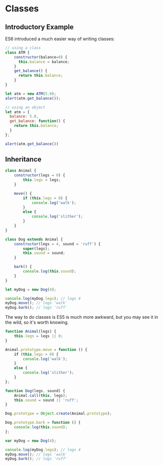 
# Classes

## Introductory Example

ES6 introduced a much easier way of writing classes:

```javascript
// using a class
class ATM {
    constructor(balance=0) {
      this.balance = balance;
    }
    get_balance() {
      return this.balance;
    }
}

let atm = new ATM(5.0);
alert(atm.get_balance());

// using an object
let atm = {
  balance: 5.0,
  get_balance: function() {
    return this.balance;
  }
};

alert(atm.get_balance())
```

## Inheritance

```javascript
class Animal {
    constructor(legs = 0) {
        this.legs = legs;
    }

    move() {
        if (this.legs > 0) {
            console.log('walk');
        }
        else {
            console.log('slither');
        }
    }
}

class Dog extends Animal {
    constructor(legs = 4, sound = 'ruff') {
        super(legs);
        this.sound = sound;
    }

    bark() {
        console.log(this.sound);
    }
}

let myDog = new Dog(4);

console.log(myDog.legs); // logs 4
myDog.move(); // logs 'walk'
myDog.bark(); // logs 'ruff'
```



The way to do classes is ES5 is much more awkward, but you may see it in the wild, so it's worth knowing.

```javascript
function Animal(legs) {
    this.legs = legs || 0;
}

Animal.prototype.move = function () {
    if (this.legs > 0) {
        console.log('walk');
    }
    else {
        console.log('slither');
    }
};

function Dog(legs, sound) {
    Animal.call(this, legs);
    this.sound = sound || 'ruff';
}

Dog.prototype = Object.create(Animal.prototype);

Dog.prototype.bark = function () {
    console.log(this.sound);
};

var myDog = new Dog(4);

console.log(myDog.legs); // logs 4
myDog.move(); // logs 'walk'
myDog.bark(); // logs 'ruff'
```

